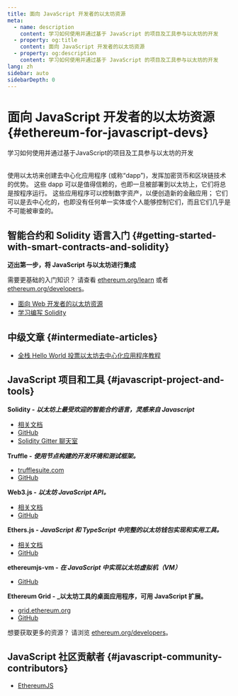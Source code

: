 ```yaml
---
title: 面向 JavaScript 开发者的以太坊资源
meta:
  - name: description
    content: 学习如何使用并通过基于 JavaScript 的项目及工具参与以太坊的开发
  - property: og:title
    content: 面向 JavaScript 开发者的以太坊资源
  - property: og:description
    content: 学习如何使用并通过基于 JavaScript 的项目及工具参与以太坊的开发
lang: zh
sidebar: auto
sidebarDepth: 0
---
```


# 面向 JavaScript 开发者的以太坊资源 {#ethereum-for-javascript-devs}

<div class="featured">学习如何使用并通过基于JavaScript的项目及工具参与以太坊的开发</div><br>

使用以太坊来创建去中心化应用程序 (或称“dapp”)，发挥加密货币和区块链技术的优势。 这些 dapp 可以是值得信赖的，也即一旦被部署到以太坊上，它们将总是按程序运行。 这些应用程序可以控制数字资产，以便创造新的金融应用； 它们可以是去中心化的，也即没有任何单一实体或个人能够控制它们，而且它们几乎是不可能被审查的。

## 智能合约和 Solidity 语言入门 {#getting-started-with-smart-contracts-and-solidity}

**迈出第一步，将 JavaScript 与以太坊进行集成**

需要更基础的入门知识？ 请查看 [ethereum.org/learn](/zh/learn/) 或者 [ethereum.org/developers](/zh/developers/)。

- [面向 Web 开发者的以太坊资源](https://medium.com/@mvmurthy/ethereum-for-web-developers-890be23d1d0c)
- [学习编写 Solidity](https://cryptozombies.io/)

## 中级文章 {#intermediate-articles}

- [全栈 Hello World 投票以太坊去中心化应用程序教程](https://medium.com/@mvmurthy/full-stack-hello-world-voting-ethereum-dapp-tutorial-part-1-40d2d0d807c2)

## JavaScript 项目和工具 {#javascript-project-and-tools}

**Solidity -** **_以太坊上最受欢迎的智能合约语言，灵感来自 Javascript_**

- [相关文档](https://solidity.readthedocs.io)
- [GitHub](https://github.com/ethereum/solidity/)
- [Solidity Gitter 聊天室](https://gitter.im/ethereum/solidity/)

**Truffle -** **_使用节点构建的开发环境和测试框架。_**

- [trufflesuite.com](https://www.trufflesuite.com/)
- [GitHub](https://github.com/trufflesuite/truffle)

**Web3.js -** **_以太坊 JavaScript API。_**

- [相关文档](https://web3js.readthedocs.io/en/1.0/)
- [GitHub](https://github.com/ethereum/web3.js/)

**Ethers.js -** **_JavaScript 和 TypeScript 中完整的以太坊钱包实现和实用工具。_**

- [相关文档](https://docs.ethers.io/ethers.js/html/)
- [GitHub](https://github.com/ethers-io/ethers.js/)

**ethereumjs-vm -** **_在 JavaScript 中实现以太坊虚拟机（VM）_**

- [GitHub](https://github.com/ethereumjs/ethereumjs-vm)

**Ethereum Grid -** **\_以太坊工具的桌面应用程序，可用 JavaScript 扩展。**

- [grid.ethereum.org](https://grid.ethereum.org)
- [GitHub](https://github.com/ethereum/grid)

想要获取更多的资源？ 请浏览 [ethereum.org/developers](/zh/developers/)。

## JavaScript 社区贡献者 {#javascript-community-contributors}

- [EthereumJS](https://ethereumjs.github.io)
